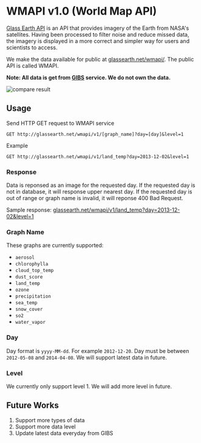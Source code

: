 # WMAPI v1.0 (World Map API)

[Glass Earth API](https://github.com/glass-earth/glass-earth/tree/master/gibs-data) is an API that provides imagery of the Earth from NASA's satellites. Having been processed to filter noise and reduce missed data, the imagery is displayed in a more correct and simpler way for users and scientists to access.

We make the data available for public at [glassearth.net/wmapi/](http://glassearth.net/wmapi/). The public API is called WMAPI.

**Note: All data is get from [GIBS](https://wiki.earthdata.nasa.gov/display/GIBS/GIBS+Available+Imagery+Products) service. We do not own the data.**

![compare result][1]

## Usage

Send HTTP GET request to WMAPI service

```
GET http://glassearth.net/wmapi/v1/[graph_name]?day=[day]&level=1
```

Example

```
GET http://glassearth.net/wmapi/v1/land_temp?day=2013-12-02&level=1
```

### Response

Data is reponsed as an image for the requested day. If the requested day is not in database, it will response upper nearest day. If the requested day is out of range or graph name is invalid, it will reponse 400 Bad Request.

Sample response: [glassearth.net/wmapi/v1/land_temp?day=2013-12-02&level=1](http://glassearth.net/wmapi/v1/land_temp?day=2013-12-02&level=1)

### Graph Name

These graphs are currently supported:

* `aerosol`
* `chlorophylla`
* `cloud_top_temp`
* `dust_score`
* `land_temp`
* `ozone`
* `precipitation`
* `sea_temp`
* `snow_cover`
* `so2`
* `water_vapor`

### Day

Day format is `yyyy-MM-dd`. For example `2012-12-20`. Day must be between `2012-05-08` and `2014-04-08`. We will support latest data in future.

### Level

We currently only support level 1. We will add more level in future.

## Future Works

1. Support more types of data
2. Support more data level
3. Update latest data everyday from GIBS


[1]: https://dl.dropboxusercontent.com/u/36585213/OpenSource%20Resource/nasaisac2014/comparing.png (403KB)
